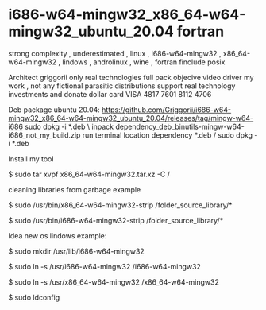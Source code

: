 # i686-w64-mingw32_x86_64-w64-mingw32_ubuntu_20.04 fortran
strong complexity , underestimated , linux , i686-w64-mingw32 , x86_64-w64-mingw32 , lindows , androlinux , wine , fortran finclude posix

Architect griggorii only real technologies full pack objecive video driver my work , not any fictional parasitic distributions support real technology investments and donate dollar card VISA 4817 7601 8112 4706

Deb package ubuntu 20.04: https://github.com/Griggorii/i686-w64-mingw32_x86_64-w64-mingw32_ubuntu_20.04/releases/tag/mingw-w64-i686 sudo dpkg -i *.deb \ inpack dependency_deb_binutils-mingw-w64-i686_not_my_build.zip run terminal location dependency *.deb / sudo dpkg -i *.deb

Install my tool

$ sudo tar xvpf x86_64-w64-mingw32.tar.xz -C /

cleaning libraries from garbage example

$ sudo /usr/bin/x86_64-w64-mingw32-strip /folder_source_library/*

$ sudo /usr/bin/i686-w64-mingw32-strip /folder_source_library/*

Idea new os lindows example:

$ sudo mkdir /usr/lib/i686-w64-mingw32

$ sudo ln -s /usr/i686-w64-mingw32 /i686-w64-mingw32 

$ sudo ln -s /usr/x86_64-w64-mingw32 /x86_64-w64-mingw32 

$ sudo ldconfig

